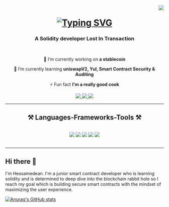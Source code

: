 <img align="right" src="https://visitor-badge.laobi.icu/badge?page_id=Hessamedean.Hessamedean"/>


<h1 align="center">
<a href="https://git.io/typing-svg"><img src="https://readme-typing-svg.demolab.com?font=Oswald&size=35&duration=3500&pause=500&color=2A92C0&background=7F52EF00&center=true&width=500&height=70&lines=Hi+There+%F0%9F%91%8B;I'm+Hessamedean;A+Smart+Contract+Developer;Welcome+To+My+GitHub" alt="Typing SVG" /></a>
</h1>
<h3 align="center">A Solidity developer Lost In Transaction</h3>

<br/>

<div align="center">
 
 🔭 I’m currently working on **a stablecoin**
 
 🌱 I’m currently learning **uniswapV2, Yul, Smart Contract Security & Auditing**

⚡ Fun fact **I'm a really good cook**

 </div>

<div align="center">
<a href="https://t.me/Hessamedean">
    <img src="https://img.shields.io/badge/Telegram-2CA5E0?style=for-the-badge&logo=telegram&logoColor=white" target="_blank" />
  </a>
  <a href="hessamedeanag@gmail.com">
    <img src="https://img.shields.io/badge/Gmail-D14836?style=for-the-badge&logo=gmail&logoColor=white" target="_blank" />
  </a>
  <a href="https://www.linkedin.com/in/hessamedean-aghajanlou-416aa0208/">
    <img src="https://img.shields.io/badge/LinkedIn-0077B5?style=for-the-badge&logo=linkedin&logoColor=white" target="_blank" />
  </a>
</div>

<hr/>

<h2 align="center">⚒️ Languages-Frameworks-Tools ⚒️</h2>
<br/>
<div align="center">
    <img src="https://img.shields.io/badge/Solidity-e6e6e6?style=for-the-badge&logo=solidity&logoColor=black"/>
    <img src="https://img.shields.io/badge/Foundry-0C9ED5?style=for-the-badge&logo=Foundry&logoColor=white"/>
    <img src="https://img.shields.io/badge/Ethereum-3C3C3D?style=for-the-badge&logo=Ethereum&logoColor=white"/>
    <img src="https://img.shields.io/badge/OpenZeppelin-4E5EE4?logo=OpenZeppelin&logoColor=fff&style=for-the-badge"/>
    <img src="https://img.shields.io/badge/chainlink-375BD2?style=for-the-badge&logo=chainlink&logoColor=white"/>
   <br>
</div>

<br/>
<hr/>




  
## Hi there 👋

I'm Hessamedean. I'm a junior smart contract developer who is learning solidity and is determined to deep dive into the blockchain rabbit hole so I reach my goal which is building secure smart contracts with the mindset of maximizing the user experience. 

[![Anurag's GitHub stats](https://github-readme-stats.vercel.app/api?username=Hessamedean)](https://github.com/anuraghazra/github-readme-stats)
